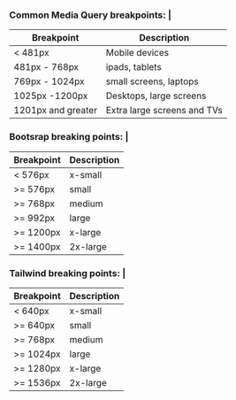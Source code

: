### Common Media Query breakpoints: |
| Breakpoint | Description |
| ------- | -------| 
| < 481px | Mobile devices |
| 481px - 768px | ipads, tablets |
| 769px - 1024px | small screens, laptops |
| 1025px -1200px | Desktops, large screens |
| 1201px and greater | Extra large screens and TVs |


### Bootsrap breaking points: |
| Breakpoint | Description |
| -------- | -------- |
| < 576px | x-small |
| >= 576px | small |
| >= 768px | medium |
| >= 992px | large |
| >= 1200px | x-large |
| >= 1400px | 2x-large |


### Tailwind breaking points: |
| Breakpoint | Description |
| -------- | -------- |
| < 640px | x-small |
| >= 640px | small |
| >= 768px | medium |
| >= 1024px | large |
| >= 1280px | x-large |
| >= 1536px | 2x-large |
